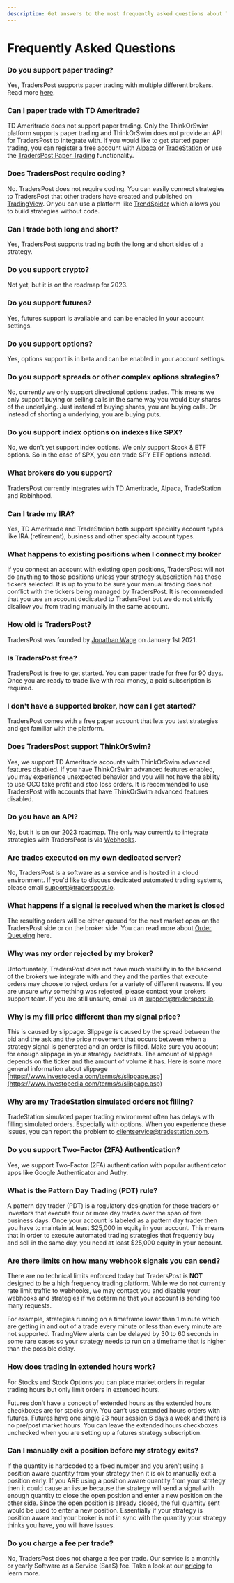 ```yaml
---
description: Get answers to the most frequently asked questions about TradersPost.
---
```


# Frequently Asked Questions

### Do you support paper trading?

Yes, TradersPost supports paper trading with multiple different brokers. Read more [here](../learn/paper-trading.md).

### Can I paper trade with TD Ameritrade?

TD Ameritrade does not support paper trading. Only the ThinkOrSwim platform supports paper trading and ThinkOrSwim does not provide an API for TradersPost to integrate with. If you would like to get started paper trading, you can register a free account with [Alpaca](../learn/paper-trading.md#alpaca) or [TradeStation](../learn/paper-trading.md#tradestation) or use the [TradersPost Paper Trading](../learn/paper-trading.md#traderspost-paper) functionality.

### Does TradersPost require coding?

No. TradersPost does not require coding. You can easily connect strategies to TradersPost that other traders have created and published on [TradingView](https://cdn.traderspost.io/images/TradingView.png). Or you can use a platform like [TrendSpider](https://trendspider.com/?\_go=traderspost) which allows you to build strategies without code.

### Can I trade both long and short?

Yes, TradersPost supports trading both the long and short sides of a strategy.

### Do you support crypto?

Not yet, but it is on the roadmap for 2023.

### Do you support futures?

Yes, futures support is available and can be enabled in your account settings.

### Do you support options?

Yes, options support is in beta and can be enabled in your account settings.

### Do you support spreads or other complex options strategies?

No, currently we only support directional options trades. This means we only support buying or selling calls in the same way you would buy shares of the underlying. Just instead of buying shares, you are buying calls. Or instead of shorting a underlying, you are buying puts.

### Do you support index options on indexes like SPX?

No, we don't yet support index options. We only support Stock & ETF options. So in the case of SPX, you can trade SPY ETF options instead.

### What brokers do you support?

TradersPost currently integrates with TD Ameritrade, Alpaca, TradeStation and Robinhood.

### Can I trade my IRA?

Yes, TD Ameritrade and TradeStation both support specialty account types like IRA (retirement), business and other specialty account types.

### What happens to existing positions when I connect my broker

If you connect an account with existing open positions, TradersPost will not do anything to those positions unless your strategy subscription has those tickers selected. It is up to you to be sure your manual trading does not conflict with the tickers being managed by TradersPost. It is recommended that you use an account dedicated to TradersPost but we do not strictly disallow you from trading manually in the same account.

### How old is TradersPost?

TradersPost was founded by [Jonathan Wage](https://www.linkedin.com/in/jwage/) on January 1st 2021.

### Is TradersPost free?

TradersPost is free to get started. You can paper trade for free for 90 days. Once you are ready to trade live with real money, a paid subscription is required.

### I don't have a supported broker, how can I get started?

TradersPost comes with a free paper account that lets you test strategies and get familiar with the platform.

### Does TradersPost support ThinkOrSwim?

Yes, we support TD Ameritrade accounts with ThinkOrSwim advanced features disabled. If you have ThinkOrSwim advanced features enabled, you may experience unexpected behavior and you will not have the ability to use OCO take profit and stop loss orders. It is recommended to use TradersPost with accounts that have ThinkOrSwim advanced features disabled.

### Do you have an API?

No, but it is on our 2023 roadmap. The only way currently to integrate strategies with TradersPost is via [Webhooks](../learn/webhooks.md).

### Are trades executed on my own dedicated server?

No, TradersPost is a software as a service and is hosted in a cloud environment. If you'd like to discuss dedicated automated trading systems, please email [support@traderspost.io](mailto:support@traderspost.io).

### What happens if a signal is received when the market is closed

The resulting orders will be either queued for the next market open on the TradersPost side or on the broker side. You can read more about [Order Queueing](../learn/order-queueing.md) here.

### Why was my order rejected by my broker?

Unfortunately, TradersPost does not have much visibility in to the backend of the brokers we integrate with and they and the parties that execute orders may choose to reject orders for a variety of different reasons. If you are unsure why something was rejected, please contact your brokers support team. If you are still unsure, email us at [support@traderspost.io](mailto:support@traderspost.io).

### Why is my fill price different than my signal price?

This is caused by slippage. Slippage is caused by the spread between the bid and the ask and the price movement that occurs between when a strategy signal is generated and an order is filled. Make sure you account for enough slippage in your strategy backtests. The amount of slippage depends on the ticker and the amount of volume it has. Here is some more general information about slippage [https://www.investopedia.com/terms/s/slippage.asp](https://www.investopedia.com/terms/s/slippage.asp)

### Why are my TradeStation simulated orders not filling?

TradeStation simulated paper trading environment often has delays with filling simulated orders. Especially with options. When you experience these issues, you can report the problem to [clientservice@tradestation.com](<mailto:clientservice@tradestation.com >).

### Do you support Two-Factor (2FA) Authentication?

Yes, we support Two-Factor (2FA) authentication with popular authenticator apps like Google Authenticator and Authy.

### What is the Pattern Day Trading (PDT) rule?

A pattern day trader (PDT) is a regulatory designation for those traders or investors that execute four or more day trades over the span of five business days. Once your account is labeled as a pattern day trader then you have to maintain at least $25,000 in equity in your account. This means that in order to execute automated trading strategies that frequently buy and sell in the same day, you need at least $25,000 equity in your account.

### Are there limits on how many webhook signals you can send?

There are no technical limits enforced today but TradersPost is **NOT** designed to be a high frequency trading platform. While we do not currently rate limit traffic to webhooks, we may contact you and disable your webhooks and strategies if we determine that your account is sending too many requests.

For example, strategies running on a timeframe lower than 1 minute which are getting in and out of a trade every minute or less than every minute are not supported. TradingView alerts can be delayed by 30 to 60 seconds in some rare cases so your strategy needs to run on a timeframe that is higher than the possible delay.

### How does trading in extended hours work?

For Stocks and Stock Options you can place market orders in regular trading hours but only limit orders in extended hours.&#x20;

Futures don’t have a concept of extended hours as the extended hours checkboxes are for stocks only. You can’t use extended hours orders with futures. Futures have one single 23 hour session 6 days a week and there is no pre/post market hours. You can leave the extended hours checkboxes unchecked when you are setting up a futures strategy subscription.

### Can I manually exit a position before my strategy exits?

If the quantity is hardcoded to a fixed number and you aren’t using a position aware quantity from your strategy then it is ok to manually exit a position early. If you ARE using a position aware quantity from your strategy then it could cause an issue because the strategy will send a signal with enough quantity to close the open position and enter a new position on the other side. Since the open position is already closed, the full quantity sent would be used to enter a new position. Essentially if your strategy is position aware and your broker is not in sync with the quantity your strategy thinks you have, you will have issues.

### Do you charge a fee per trade?

No, TradersPost does not charge a fee per trade. Our service is a monthly or yearly Software as a Service (SaaS) fee. Take a look at our [pricing](https://traderspost.io/pricing) to learn more.
